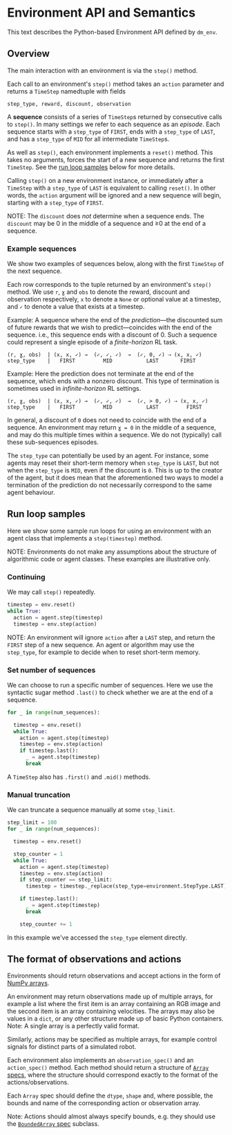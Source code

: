 # Environment API and Semantics

This text describes the Python-based Environment API defined by `dm_env`.

## Overview

The main interaction with an environment is via the `step()` method.

Each call to an environment's `step()` method takes an `action` parameter
and returns a `TimeStep` namedtuple with fields

```none
step_type, reward, discount, observation
```

A **sequence** consists of a series of `TimeStep`s returned by consecutive calls
to `step()`. In many settings we refer to each sequence as an *episode*. Each
sequence starts with a `step_type` of `FIRST`, ends with a `step_type` of
`LAST`, and has a `step_type` of `MID` for all intermediate `TimeStep`s.

As well as `step()`, each environment implements a `reset()` method. This takes
no arguments, forces the start of a new sequence and returns the first
`TimeStep`. See the [run loop samples](#run-loop-samples) below for more
details.

Calling `step()` on a new environment instance, or immediately after a
`TimeStep` with a `step_type` of `LAST` is equivalent to calling `reset()`. In
other words, the `action` argument will be ignored and a new sequence will
begin, starting with a `step_type` of `FIRST`.

NOTE: The `discount` does *not* determine when a sequence ends. The `discount`
may be 0 in the middle of a sequence and ≥0 at the end of a sequence.

### Example sequences

We show two examples of sequences below, along with the first `TimeStep` of the
next sequence.

Each row corresponds to the tuple returned by an environment's `step()` method.
We use `r`, `ɣ` and `obs` to denote the reward, discount and observation
respectively, `x` to denote a `None` or optional value at a timestep, and `✓`
to denote a value that exists at a timestep.

Example: A sequence where the end of the *prediction*—the discounted sum of
future rewards that we wish to predict—coincides with the end of the sequence.
i.e., this sequence ends with a discount of 0. Such a sequence could represent a
single episode of a *finite-horizon* RL task.

```none
(r, ɣ, obs)  | (x, x, ✓) →  (✓, ✓, ✓)  →  (✓, 0, ✓) ⇢ (x, x, ✓)
step_type    |   FIRST         MID           LAST       FIRST
```

Example: Here the prediction does not terminate at the end of the sequence,
which ends with a nonzero discount. This type of termination is sometimes used
in *infinite-horizon* RL settings.

```none
(r, ɣ, obs)  | (x, x, ✓) →  (✓, ✓, ✓)  →  (✓, > 0, ✓) ⇢ (x, x, ✓)
step_type    |   FIRST         MID           LAST         FIRST
```

In general, a discount of `0` does not need to coincide with the end of a
sequence. An environment may return `ɣ = 0` in the middle of a sequence, and
may do this multiple times within a sequence. We do not (typically) call these
sub-sequences episodes.

The `step_type` can potentially be used by an agent. For instance, some agents
may reset their short-term memory when `step_type` is `LAST`, but not when the
`step_type` is `MID`, even if the discount is `0`. This is up to the
creator of the agent, but it does mean that the aforementioned two ways to
model a termination of the prediction do not necessarily correspond to the same
agent behaviour.

## Run loop samples

Here we show some sample run loops for using an environment with an agent class
that implements a `step(timestep)` method.

NOTE: Environments do not make any assumptions about the structure of
algorithmic code or agent classes. These examples are illustrative only.

### Continuing

We may call `step()` repeatedly.

```python
timestep = env.reset()
while True:
  action = agent.step(timestep)
  timestep = env.step(action)

```
NOTE: An environment will ignore `action` after a `LAST` step, and return the
`FIRST` step of a new sequence. An agent or algorithm may use the `step_type`,
for example to decide when to reset short-term memory.

### Set number of sequences

We can choose to run a specific number of sequences. Here we use the syntactic
sugar method `.last()` to check whether we are at the end of a sequence.

```python
for _ in range(num_sequences):

  timestep = env.reset()
  while True:
    action = agent.step(timestep)
    timestep = env.step(action)
    if timestep.last():
      _ = agent.step(timestep)
      break
```

A `TimeStep` also has `.first()` and `.mid()` methods.

### Manual truncation

We can truncate a sequence manually at some `step_limit`.

```python
step_limit = 100
for _ in range(num_sequences):

  timestep = env.reset()

  step_counter = 1
  while True:
    action = agent.step(timestep)
    timestep = env.step(action)
    if step_counter == step_limit:
      timestep = timestep._replace(step_type=environment.StepType.LAST)

    if timestep.last():
      _ = agent.step(timestep)
      break

    step_counter += 1
```

In this example we've accessed the `step_type` element directly.

## The format of observations and actions

Environments should return observations and accept actions in the form of
[NumPy arrays][numpy_array].

An environment may return observations made up of multiple arrays, for example a
list where the first item is an array containing an RGB image and the second
item is an array containing velocities. The arrays may also be values in a
`dict`, or any other structure made up of basic Python containers. Note: A
single array is a perfectly valid format.

Similarly, actions may be specified as multiple arrays, for example control
signals for distinct parts of a simulated robot.

Each environment also implements an `observation_spec()` and an `action_spec()`
method. Each method should return a structure of [`Array` specs][specs],
where the structure should correspond exactly to the
format of the actions/observations.

Each `Array` spec should define the `dtype`, `shape` and, where possible, the
bounds and name of the corresponding action or observation array.

Note: Actions should almost always specify bounds, e.g. they should use the
[`BoundedArray` spec][specs] subclass.

[numpy_array]: https://docs.scipy.org/doc/numpy/reference/generated/numpy.array.html
[specs]: ../dm_env/specs.py
